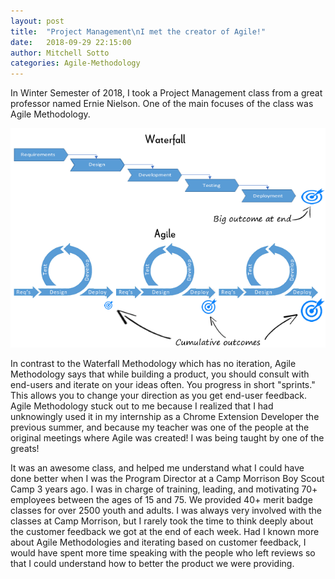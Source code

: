 ```yaml
---
layout: post
title:  "Project Management\nI met the creator of Agile!"
date:   2018-09-29 22:15:00
author: Mitchell Sotto
categories: Agile-Methodology
---
```

In Winter Semester of 2018, I took a Project Management class from a great professor named Ernie Nielson. One of the main focuses of the class was Agile Methodology.

![Agile vs. Waterfall](/assets/agileandwaterfall.gif)

In contrast to the Waterfall Methodology which has no iteration, Agile Methodology says that while building a product, you should consult with end-users and iterate on your ideas often. You progress in short "sprints." This allows you to change your direction as you get end-user feedback. Agile Methodology stuck out to me because I realized that I had unknowingly used it in my internship as a Chrome Extension Developer the previous summer, and because my teacher was one of the people at the original meetings where Agile was created! I was being taught by one of the greats! 

It was an awesome class, and helped me understand what I could have done better when I was the Program Director at a Camp Morrison Boy Scout Camp 3 years ago. I was in charge of training, leading, and motivating 70+ employees between the ages of 15 and 75. We provided 40+ merit badge classes for over 2500 youth and adults. I was always very involved with the classes at Camp Morrison, but I rarely took the time to think deeply about the customer feedback we got at the end of each week. Had I known more about Agile Methodologies and iterating based on customer feedback, I would have spent more time speaking with the people who left reviews so that I could understand how to better the product we were providing.
